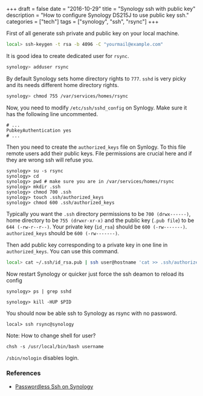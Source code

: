 +++
draft = false
date = "2016-10-29"
title = "Synology ssh with public key"
description = "How to configure Synology DS215J to use public key ssh."
categories = ["tech"]
tags = ["synology", "ssh", "rsync"]
+++

First of all generate ssh private and public key on your local machine.

```bash
local> ssh-keygen -t rsa -b 4096 -C "yourmail@example.com"
```

It is good idea to create dedicated user for `rsync`.

```bash
synology> adduser rsync
```

By default Synology sets home directory rights to `777`. `sshd` is very picky and its needs different home directory rights.


```bash
synology> chmod 755 /var/services/homes/rsync
```

Now, you need to modify `/etc/ssh/sshd_config` on Synlogy. Make sure it has the following line uncommented.

```
# ...
PubkeyAuthentication yes
# ...
```

Then you need to create the `authorized_keys` file on Synlogy. To this file remote users add their public keys. File permissions are crucial here and if they are wrong ssh will refuse you.

```
synology> su -s rsync
synology> cd
synology> pwd # make sure you are in /var/services/homes/rsync
synology> mkdir .ssh
synology> chmod 700 .ssh
synology> touch .ssh/authorized_keys
synology> chmod 600 .ssh/authorized_keys
```

Typically you want the `.ssh` directory permissions to be `700 (drwx------)`, home directory to be `755 (drwxr-xr-x)` and the public key (`.pub file`) to be `644 (-rw-r--r--)`. Your private key (`id_rsa`) should be `600 (-rw-------)`. `authorized_keys` should be `600 (-rw-------)`.

Then add public key corresponding to a private key in one line in `authorized_keys`. You can use this command.

```bash
local> cat ~/.ssh/id_rsa.pub | ssh user@hostname 'cat >> .ssh/authorized_keys'
```

Now restart Synology or quicker just force the ssh deamon to reload its config

```
synology> ps | grep sshd
```

```
synology> kill -HUP $PID
```

You should now be able ssh to Synology as rsync with no password.

```
local> ssh rsync@synology
```

Note: How to change shell for user?

```
chsh -s /usr/local/bin/bash username
```

`/sbin/nologin` disables login.

### References

* [Passwordless Ssh on Synology](http://karlcode.owtelse.com/blog/2015/06/27/passwordless-ssh-on-synology/)
